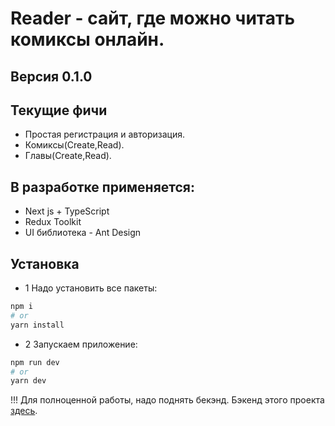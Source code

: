 # Reader - сайт, где можно читать комиксы онлайн.

## Версия 0.1.0

## Текущие фичи
- Простая регистрация и авторизация.
- Комиксы(Create,Read).
- Главы(Create,Read).


## В разработке применяется:
- Next js + TypeScript
- Redux Toolkit
- UI библиотека - Ant Design

## Установка
- 1 Надо установить все пакеты:
```bash
npm i
# or
yarn install
```
 - 2 Запускаем приложение:
```bash
npm run dev
# or
yarn dev
```

!!! Для полноценной работы, надо поднять бекэнд.
Бэкенд этого проекта [здесь](https://github.com/pavel-developer2001/reader-backend).
